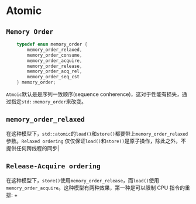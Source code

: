 # Atomic 

## `Memory Order`
```cpp
    typedef enum memory_order {
        memory_order_relaxed,
        memory_order_consume,
        memory_order_acquire,
        memory_order_release,
        memory_order_acq_rel,
        memory_order_seq_cst
    } memory_order;
```

`Atmoic`默认是是序列一致顺序(sequence conherence)，这对于性能有损失，通过指定`std::memory_order`来改变。

##  `memory_order_relaxed`
 在这种模型下，`std::atomic`的`load()`和`store()`都要带上`memory_order_relaxed`参数。`Relaxed ordering` 仅仅保证`load()`和`store()`是原子操作，除此之外，不提供任何跨线程的同步|


## `Release-Acquire ordering`
在这种模型下，`store()`使用`memory_order_release`，而`load()`使用`memory_order_acquire`。这种模型有两种效果，第一种是可以限制 CPU 指令的重排:
+ 
